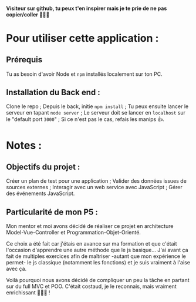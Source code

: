 #### Visiteur sur github, tu peux t'en inspirer mais je te prie de ne pas copier/coller 🙇‍♀️🙏

# Pour utiliser cette application :
## Prérequis
Tu as besoin d'avoir Node et `npm` installés localement sur ton PC.

## Installation du Back end :
Clone le repo ;
Depuis le back, initie `npm install` ;
Tu peux ensuite lancer le serveur en tapant `node server` ; 
Le serveur doit se lancer en `localhost` sur le "default port `3000`" ;
Si ce n'est pas le cas, refais les manips 👍.

# Notes :
## Objectifs du projet :
Créer un plan de test pour une application ;
Valider des données issues de sources externes ;
Interagir avec un web service avec JavaScript ;
Gérer des événements JavaScript.
## Particularité de mon P5 :
Mon mentor et moi avons décidé de réaliser ce projet en architecture Model-Vue-Controller et Programmation-Objet-Orienté.

Ce choix a été fait car j'étais en avance sur ma formation et que c'était l'occasion d'apprendre une autre méthode que le js basique...
J'ai avant ça fait de multiples exercices afin de maîtriser -autant que mon expérience le permet- le js classique (notamment les fonctions) et je suis vraiment à l'aise avec ça.

Voilà pourquoi nous avons décidé de compliquer un peu la tâche en partant sur du full MVC et POO.
C'était costaud, je le reconnais, mais vraiment enrichissant 👩‍💻💡 !